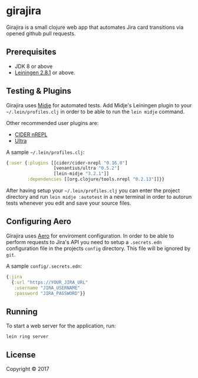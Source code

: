 # girajira

Girajira is a small clojure web app that automates Jira card transitions via opened github pull requests.

## Prerequisites

- JDK 8 or above
- [Leiningen 2.8.1](https://leiningen.org/) or above.

## Testing & Plugins

Girajira uses [Midje](https://github.com/marick/Midje) for automated tests. Add Midje's Leiningen plugin to your `~/.lein/profiles.clj` in order to be able to run the `lein midje` command.

Other recommended user plugins are:
- [CIDER nREPL](https://github.com/clojure-emacs/cider-nrepl)
- [Ultra](https://github.com/venantius/ultra)

A sample `~/.lein/profiles.clj`:
```clojure
{:user {:plugins [[cider/cider-nrepl "0.16.0"]
                  [venantius/ultra "0.5.2"]
                  [lein-midje "3.2.1"]]
        :dependencies [[org.clojure/tools.nrepl "0.2.13"]]}}
```
After having setup your `~/.lein/profiles.clj` you can enter the project directory and run `lein midje :autotest` in a new terminal in order to autorun tests whenever you edit and save your source files.

## Configuring Aero

Girajira uses [Aero](https://github.com/juxt/aero) for enviroment configuration. In order to be able to perform requests to Jira's API you need to setup a `.secrets.edn` configuration file in the projects `config` directory. This file will be ignored by `git`.

A sample `config/.secrets.edn`:
```clojure
{:jira
  {:url "https://YOUR_JIRA_URL"
   :username "JIRA_USERNAME"
   :password "JIRA_PASSWORD"}}
```

## Running

To start a web server for the application, run:

    lein ring server

## License

Copyright © 2017
